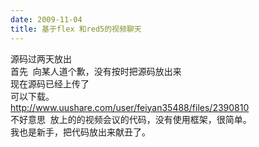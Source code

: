 ```yaml
---
date: 2009-11-04
title: 基于flex 和red5的视频聊天
---
```



源码过两天放出 <br />
首先&nbsp; 向某人道个歉，没有按时把源码放出来 <br />
现在源码已经上传了 <br />
可以下载。 <br />
http://www.uushare.com/user/feiyan35488/files/2390810 <br />
不好意思&nbsp; 放上的的视频会议的代码，没有使用框架，很简单。<br />
我也是新手，把代码放出来献丑了。